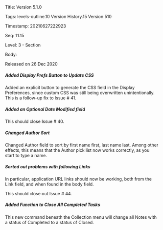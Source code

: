 Title:  Version 5.1.0

Tags:   levels-outline.10 Version History.15 Version 510

Timestamp: 20210627222923

Seq:    11.15

Level:  3 - Section

Body: 

Released on 26 Dec 2020
 
##### Added Display Prefs Button to Update CSS

Added an explicit button to generate the CSS field in the Display Preferences, since custom CSS was still being overwritten unintentionally. This is a follow-up fix to Issue # 41.

 
##### Added an Optional Date Modified field

This should close Issue # 40.

 
##### Changed Author Sort

Changed Author field to sort by first name first, last name last. Among other effects, this means that the Author pick list now works correctly, as you start to type a name. 

 
##### Sorted out problems with following Links

In particular, application URL links should now be working, both from the Link field, and when found in the body field. 

This should close out Issue # 44.
 
##### Added Function to Close All Completed Tasks

This new command beneath the Collection menu will change all Notes with a status of Completed to a status of Closed.
